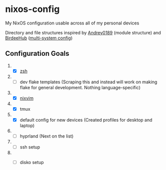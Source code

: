 # nixos-config

My NixOS configuration usable across all of my personal devices

Directory and file structures inspired by [Andrey0189](https://github.com/Andrey0189/nixos-config) (module structure) and [BirdeeHub](https://github.com/BirdeeHub/birdeeSystems) ([multi-system config](https://github.com/BirdeeHub/birdeeSystems/blob/582fe0c1123395c8cc0aa3a1bf6dfa3ce65dcfbb/flake.nix#L91-L115))

## Configuration Goals
1. - [X] [zsh](https://github.com/Kogara13/nixos-config/blob/da80d281ffc67a0841aab6b052765cc6d39cf6eb/common/homes/zsh.nix)
2. - [ ] dev flake templates (Scraping this and instead will work on making flake for general development. Nothing language-specific)
3. - [X] [nixvim](https://github.com/Kogara13/nixvim-config)
4. - [X] tmux
5. - [X] default config for new devices (Created profiles for desktop and laptop)
6. - [ ] hyprland (Next on the list)
7. - [ ] ssh setup
8. - [ ] disko setup


  
   
